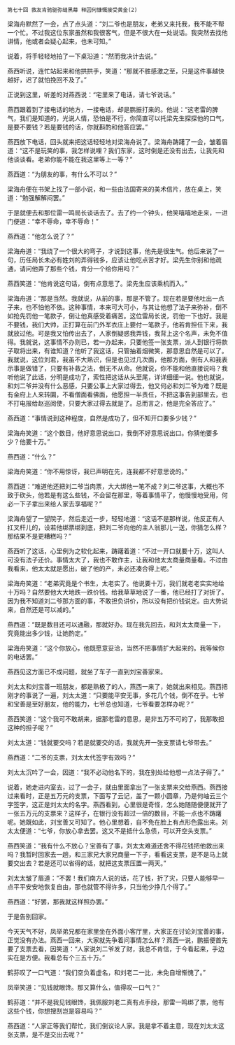     第七十回 救友肯驰驱弥缝黑幕 释囚何慷慨接受黄金(2) 

   梁海舟默然了一会，点了点头道：“刘二爷也是朋友，老弟又来托我，我不能不帮一个忙。不过我这位东家虽然和我很客气，但是不很大在一处说话。我突然去找他讲情，他或者会疑心起来，也未可知。”

   说着，将手轻轻地拍了一下桌沿道：“然而我决计去说。”

   燕西听说，连忙站起来和他拱拱手，笑道：“那就不胜感激之至，只是这件事越快越好，迟了就怕挽回不及了。”

   正说到这里，听差的对燕西说：“宅里来了电话，请七爷说话。”

   燕西跟着到了接电话的地方，一接电话，却是鹏振打来的。他说：“这老雷的脾气，我们是知道的，光说人情，恐怕是不行，你简直可以托梁先生探探他的口气，是要不要钱？若是要钱的话，你就斟酌和他答应罢。”

   燕西放下电话，回头就来把这话轻轻地对梁海舟说了。梁海舟踌躇了一会，皱着眉道：“这不是玩笑的事，我怎样说哩？我们东家，这时倒是还没有出去，让我先和他谈谈看。老弟你能不能在我这里等上一等？”

   燕西道：“为朋友的事，有什么不可以？”

   梁海舟便在书架上找了一部小说，和一些由法国寄来的美术信片，放在桌上，笑道：“勉强解解闷罢。”

   于是就便去和那位雷一鸣局长谈话去了。去了约一个钟头，他笑嘻嘻地走来，一进门便道：“幸不辱命，幸不辱命！”

   燕西道：“他怎么说了？”

   梁海舟道：“我绕了一个很大的弯子，才说到这事，他先是很生气。他后来说了一句，历任局长未必有姓刘的弄得钱多，应该让他吃点苦才好。梁先生你别和他疏通，请问他弄了那些个钱，肯分一个给你用吗？”

   燕西笑道：“他肯说这句话，倒有点意思了。梁先生应该乘机而入。”

   梁海舟道：“那是当然。我就说，从前的事，那是不管了。现在若是要他吐出一点子来，也不怕他不依。这种事情，本来可大可小，与其让他想了法子来弥补，倒不如抢先罚他一笔款子，倒让他真感受着痛苦。这位雷局长说，罚他一下也好。我是不要钱，我们大帅，正打算在前门外军衣庄上要付一笔款子，他若肯担任下来，我就放过他。可是我又怕传出去了，人家倒疑惑我弄钱，我背上这个名声，未免不值得。我就说，这事情不办则已，若一办起来，只要他签一张支票，派人到银行将款子取将出来，有谁知道？他听了我这话，只管抽着烟微笑，那意思自然是可以了。我就说，这位刘君，我虽不大熟识，但是也见过几次面，他那方面，倒有人和我表示事是做错了，只要有补救之法，倒无不从命。他就说，你不能和他直接说吗？我听他说了此话，分明是成功了，索性把这话从头至尾，详详细细一说。他也就说，和刘二爷并没有什么恶感，只要公事上大家过得去，他又何必和刘二爷为难？既是有金府上人来转圜，不看僧面看佛面，他愿担一半责任，不把这事告到部里去，也不打电报给赵巡阅使，只要大家过得去就是了。总而言之，他是完全答应了。”

   燕西道：“事情说到这种程度，自然是成功了，但不知开口要多少钱？”

   梁海舟笑道：“这个数目，他好意思说出口，我倒不好意思说出口。你猜他要多少？他要十万。”

   燕西道：“什么？”

   梁海舟笑道：“你不用惊讶，我已声明在先，连我都不好意思说的。”

   燕西道：“难道他还把刘二爷当肉票，大大绑他一笔不成？刘二爷这事，大概也不致于砍头，他若是有这么些钱，不会留在那里，等着事情平了，他慢慢地受用，何必一下子拿出来给人家去享福呢？”

   梁海舟望了一望院子，然后走近一步，轻轻地道：“这话不是那样说，他反正有人扛叉杆儿的，设若他绑票绑到底，把刘二爷向他的主人翁那儿一送，你猜怎么样？那结果不是更糟糕吗？”

   燕西听了这话，心里例为之软化起来，踌躇着道：“不过一开口就要十万，这叫人可没有法子还价。事情太大了，我也不敢作主，让我和他太太商量商量看。不过由我看来，他太太就是愿出，破了他的产，未必还凑合得上呢。”

   梁海舟笑道：“老弟究竟是个书生，太老实了。他说要十万，我们就老老实实地给十万吗？自然要他大大地跌一跌价钱。给我草草地说了一番，他已经打了对折了。因为我不知道刘二爷那方面的事，不敢担负讲价，所以没有把价钱说定。由大势说来，自然还是可以减的。”

   燕西道：“既是数目还可以通融，那就好办。现在我先回去，和刘太太商量一下，究竟能出多少钱，让她酌定。”

   梁海舟笑道：“这个你放心，他既愿意妥洽，当然不把事情扩大起来的。我等候你的电话罢。”

   燕西见这方面已不成问题，就坐了车子一直到刘宝善家来。

   刘太太和刘宝善一班朋友，都是熟极了的人，燕西一来了，她就出来相见。燕西把刚才的事说了一遍，刘太太道：“只要能平安无事，多花几个钱，倒不在乎。七爷和宝善是至好朋友，他的能力，七爷总也知道，七爷看要怎样办呢？”

   燕西笑道：“这个我可不敢胡来，据那老雷的意思，是非五万不可的了，我那敢担这种的担子呢？”

   刘太太道：“钱就要交吗？若是就要交的话，我就先开一张支票请七爷带去。”

   燕西道：“二爷的支票，刘太太代签字有效吗？”

   刘太太沉吟了一会，因道：“我不必动他名下的，我在别处给他想一点法子得了。”

   说着，她走进内室去，过了一会子，就由里面拿出了一张支票来交给燕西。燕西接过来看时，正是五万元的支票，下面写了云记，盖了一颗小圆章，乃是何岫云三个字签字，这正是刘太太的名字。燕西看到，心里很是奇怪，怎么她随随便便就开了一张五万元的支票来？这样子，在银行没有超过一倍的数目，不能一点也不踌躇呢。她既如此，刘宝善又可知了。他心里想着，自不免在脸上有点形色露出来。刘太太便道：“七爷，你放心拿去罢。这又不是抵什么急债，可以开空头支票。”

   燕西笑道：“我有什么不放心？宝善有了事，刘太太难道还舍不得花钱把他救出来吗？我暂时回家去一趟，和三家兄大家兄商量一下子，看看这支票，是不是马上就要交出去？若是还可以省得的话，就把这支票压置一两天。”

   刘太太皱了眉道：“不罢！我们南方人说的话，花了钱，折了灾，只要人能够早一点平平安安地恢复自由，那也就管不得许多，只当他少挣几个得了。”

   燕西道：“好罢，那我就这样照办罢。”

   于是告别回家。

   今天天气不好，凤举弟兄都在家里坐在外面小客厅里，大家正在讨论刘宝善的事，正觉没有办法。燕西一回来，大家就先争着问事情怎么样？燕西一说，鹏振便首先要了支票去看，因笑道：“人家说刘二爷发了财，我总不肯信，于今看起来，手边实在是方便。我看总有个三五十万。”

   鹤荪叹了一口气道：“我们空负着虚名，和刘老二一比，未免自增惭愧了。”

   凤举笑道：“见钱就眼馋。那又算什么，值得叹一口气？”

   鹤荪道：“并不是我见钱眼馋，我佩服刘老二真有点手段，那雷一鸣绑了票，他有这些个钱，你想搜刮岂是容易吗？”

   燕西道：“人家正等我们帮忙，我们倒议论人家。我是拿不着主意，现在刘太太这张支票，是不是交出去呢？”


